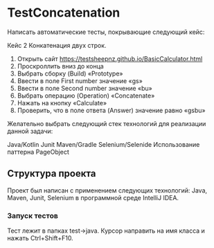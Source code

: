 # TestConcatenation
 Написать автоматические тесты, покрывающие следующий кейс:

Кейс 2 Конкатенация двух строк.
1) Открыть сайт https://testsheepnz.github.io/BasicCalculator.html 
2) Проскроллить вниз до конца
3) Выбрать сборку (Build) «Prototype»
4) Ввести в поле First number значение «gs»
5) Ввести в поле Second number значение «bu»
6) Выбрать операцию (Operation) «Concatenate»
7) Нажать на кнопку «Calculate»
8) Проверить, что в поле ответа (Answer) значение равно «gsbu»


Желательно выбрать следующий стек технологий для реализации данной задачи: 
 
Java/Kotlin
Junit
Maven/Gradle
Selenium/Selenide
Использование паттерна PageObject
 
## Структура проекта  

Проект был написан с применением следующих технологий: Java, Maven, Junit, Selenium в программной среде IntelliJ IDEA. 
 
### Запуск тестов 
Тест лежит в папках test->java. Курсор направить на имя класса и нажать Ctrl+Shift+F10.
